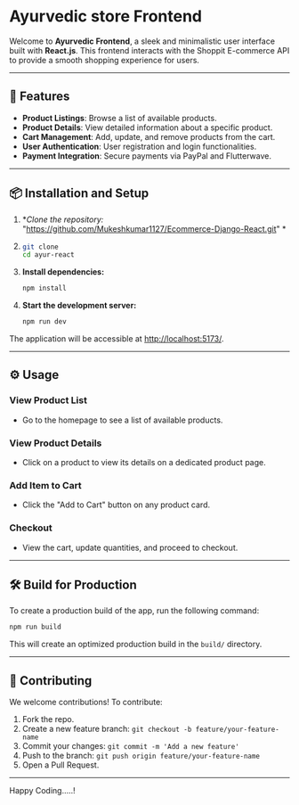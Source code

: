 # Ayurvedic store Frontend

Welcome to **Ayurvedic Frontend**, a sleek and minimalistic user interface built with **React.js**. This frontend interacts with the Shoppit E-commerce API to provide a smooth shopping experience for users.

---

## 🚀 **Features**
- **Product Listings**: Browse a list of available products.
- **Product Details**: View detailed information about a specific product.
- **Cart Management**: Add, update, and remove products from the cart.
- **User Authentication**: User registration and login functionalities.
- **Payment Integration**: Secure payments via PayPal and Flutterwave.

---

## 📦 **Installation and Setup**

1. **Clone the repository:* "https://github.com/Mukeshkumar1127/Ecommerce-Django-React.git" *

2. 
   ```bash
   git clone 
   cd ayur-react
   ```

3. **Install dependencies:**
   ```bash
   npm install
   ```

4. **Start the development server:**
   ```bash
   npm run dev
   ```

The application will be accessible at [http://localhost:5173/](http://localhost:5173/).

---


## ⚙️ **Usage**

### **View Product List**
- Go to the homepage to see a list of available products.

### **View Product Details**
- Click on a product to view its details on a dedicated product page.

### **Add Item to Cart**
- Click the "Add to Cart" button on any product card.

### **Checkout**
- View the cart, update quantities, and proceed to checkout.

---

## 🛠️ **Build for Production**
To create a production build of the app, run the following command:
```bash
npm run build
```
This will create an optimized production build in the `build/` directory.

---

## 🤝 **Contributing**
We welcome contributions! To contribute:
1. Fork the repo.
2. Create a new feature branch: `git checkout -b feature/your-feature-name`
3. Commit your changes: `git commit -m 'Add a new feature'`
4. Push to the branch: `git push origin feature/your-feature-name`
5. Open a Pull Request.

---


Happy Coding.....!

